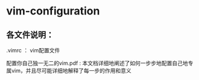 # vim-configuration
## 各文件说明：

.vimrc ： vim配置文件

配置你自己独一无二的vim.pdf : 本文档详细地阐述了如何一步步地配置自己地专属vim，并且尽可能详细地解释了每一步的作用和意义
